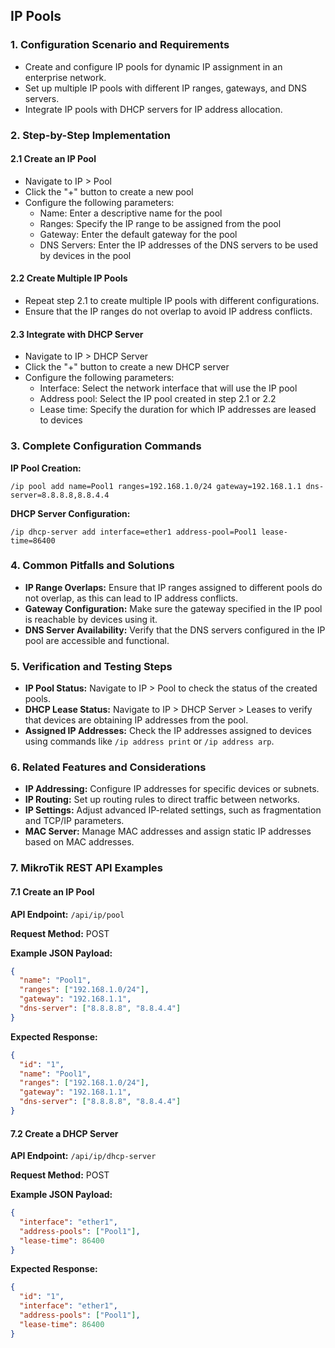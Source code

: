 ## IP Pools

### 1. Configuration Scenario and Requirements

- Create and configure IP pools for dynamic IP assignment in an enterprise network.
- Set up multiple IP pools with different IP ranges, gateways, and DNS servers.
- Integrate IP pools with DHCP servers for IP address allocation.

### 2. Step-by-Step Implementation

#### 2.1 Create an IP Pool

- Navigate to IP > Pool
- Click the "+" button to create a new pool
- Configure the following parameters:
    - Name: Enter a descriptive name for the pool
    - Ranges: Specify the IP range to be assigned from the pool
    - Gateway: Enter the default gateway for the pool
    - DNS Servers: Enter the IP addresses of the DNS servers to be used by devices in the pool

#### 2.2 Create Multiple IP Pools

- Repeat step 2.1 to create multiple IP pools with different configurations.
- Ensure that the IP ranges do not overlap to avoid IP address conflicts.

#### 2.3 Integrate with DHCP Server

- Navigate to IP > DHCP Server
- Click the "+" button to create a new DHCP server
- Configure the following parameters:
    - Interface: Select the network interface that will use the IP pool
    - Address pool: Select the IP pool created in step 2.1 or 2.2
    - Lease time: Specify the duration for which IP addresses are leased to devices

### 3. Complete Configuration Commands

**IP Pool Creation:**

```
/ip pool add name=Pool1 ranges=192.168.1.0/24 gateway=192.168.1.1 dns-server=8.8.8.8,8.8.4.4
```

**DHCP Server Configuration:**

```
/ip dhcp-server add interface=ether1 address-pool=Pool1 lease-time=86400
```

### 4. Common Pitfalls and Solutions

- **IP Range Overlaps:** Ensure that IP ranges assigned to different pools do not overlap, as this can lead to IP address conflicts.
- **Gateway Configuration:** Make sure the gateway specified in the IP pool is reachable by devices using it.
- **DNS Server Availability:** Verify that the DNS servers configured in the IP pool are accessible and functional.

### 5. Verification and Testing Steps

- **IP Pool Status:** Navigate to IP > Pool to check the status of the created pools.
- **DHCP Lease Status:** Navigate to IP > DHCP Server > Leases to verify that devices are obtaining IP addresses from the pool.
- **Assigned IP Addresses:** Check the IP addresses assigned to devices using commands like `/ip address print` or `/ip address arp`.

### 6. Related Features and Considerations

- **IP Addressing:** Configure IP addresses for specific devices or subnets.
- **IP Routing:** Set up routing rules to direct traffic between networks.
- **IP Settings:** Adjust advanced IP-related settings, such as fragmentation and TCP/IP parameters.
- **MAC Server:** Manage MAC addresses and assign static IP addresses based on MAC addresses.

### 7. MikroTik REST API Examples

#### 7.1 Create an IP Pool

**API Endpoint:** `/api/ip/pool`

**Request Method:** POST

**Example JSON Payload:**

```json
{
  "name": "Pool1",
  "ranges": ["192.168.1.0/24"],
  "gateway": "192.168.1.1",
  "dns-server": ["8.8.8.8", "8.8.4.4"]
}
```

**Expected Response:**

```json
{
  "id": "1",
  "name": "Pool1",
  "ranges": ["192.168.1.0/24"],
  "gateway": "192.168.1.1",
  "dns-server": ["8.8.8.8", "8.8.4.4"]
}
```

#### 7.2 Create a DHCP Server

**API Endpoint:** `/api/ip/dhcp-server`

**Request Method:** POST

**Example JSON Payload:**

```json
{
  "interface": "ether1",
  "address-pools": ["Pool1"],
  "lease-time": 86400
}
```

**Expected Response:**

```json
{
  "id": "1",
  "interface": "ether1",
  "address-pools": ["Pool1"],
  "lease-time": 86400
}
```